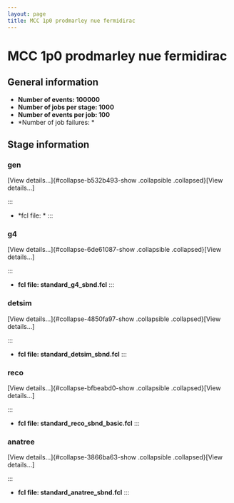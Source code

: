 ```yaml
---
layout: page
title: MCC 1p0 prodmarley nue fermidirac
---
```




MCC 1p0 prodmarley nue fermidirac
======================================================================================



General information 
----------------------------------------------------------

-   **Number of events: 100000**
-   **Number of jobs per stage: 1000**
-   **Number of events per job: 100**
-   \*Number of job failures: \*



Stage information 
------------------------------------------------------



### gen 

[View details\...]{#collapse-b532b493-show .collapsible
.collapsed}[View details\...]

::: 
-   \*fcl file: \*
:::



### g4 

[View details\...]{#collapse-6de61087-show .collapsible
.collapsed}[View details\...]

::: 
-   **fcl file: standard\_g4\_sbnd.fcl**
:::



### detsim 

[View details\...]{#collapse-4850fa97-show .collapsible
.collapsed}[View details\...]

::: 
-   **fcl file: standard\_detsim\_sbnd.fcl**
:::



### reco 

[View details\...]{#collapse-bfbeabd0-show .collapsible
.collapsed}[View details\...]

::: 
-   **fcl file: standard\_reco\_sbnd\_basic.fcl**
:::



### anatree 

[View details\...]{#collapse-3866ba63-show .collapsible
.collapsed}[View details\...]

::: 
-   **fcl file: standard\_anatree\_sbnd.fcl**
:::

